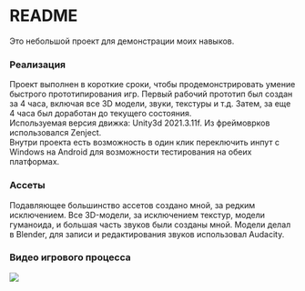 # README
Это небольшой проект для демонстрации моих навыков.  
### Реализация
Проект выполнен в короткие сроки, чтобы продемонстрировать умение быстрого прототипирования игр. Первый рабочий прототип был создан за 4 часа, включая все 3D модели, звуки, текстуры и т.д. Затем, за еще 4 часа был доработан до текущего состояния.  
Используемая версия движка: Unity3d 2021.3.11f. Из фреймоврков использовался Zenject.  
Внутри проекта есть возможность в один клик переключить инпут с Windows на Android для возможности тестирования на обеих платформах.
### Ассеты  
Подавляющее большинство ассетов создано мной, за редким исключением. Все 3D-модели, за исключением текстур, модели гуманоида, и большая часть звуков были созданы мной. Модели делал в Blender, для записи и редактирования звуков использовал Audacity.
### Видео игрового процесса
<img src="VoblaRunner.gif" align="left"/>